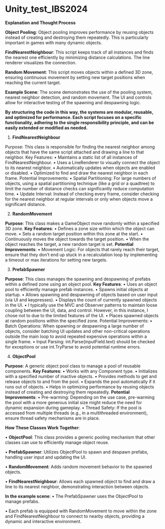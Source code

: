 # Unity_test_IBS2024

**Explanation and Thought Process**

**Object Pooling**: Object pooling improves performance by reusing objects instead of creating and destroying them repeatedly. This is particularly important in games with many dynamic objects.

**FindNearestNeighbour**: This script keeps track of all instances and finds the nearest one efficiently by minimizing distance calculations. The line renderer visualizes the connection.

**Random Movement**: This script moves objects within a defined 3D zone, ensuring continuous movement by setting new target positions when reaching the current target.

**Example Scene**: The scene demonstrates the use of the pooling system, nearest neighbor detection, and random movement. The UI and controls allow for interactive testing of the spawning and despawning logic.

**By structuring the code in this way, the systems are modular, reusable, and optimized for performance. Each script focuses on a specific functionality, adhering to the single responsibility principle, and can be easily extended or modified as needed.**


1. **FindNearestNeighbour**

Purpose: This class is responsible for finding the nearest neighbor among objects that have the same script attached and drawing a line to that neighbor.
Key Features:
•	Maintains a static list of all instances of FindNearestNeighbour.
•	Uses a LineRenderer to visually connect the object to its nearest neighbor.
•	Automatically updates when objects are enabled or disabled.
•	Optimized to find and draw the nearest neighbor in each frame.
Potential Improvements:
•	Spatial Partitioning: For large numbers of objects, using a spatial partitioning technique (like a grid or a quadtree) to limit the number of distance checks can significantly reduce computation time.
•	Update Interval: Instead of checking every frame, consider checking for the nearest neighbor at regular intervals or only when objects move a significant distance.

2. **RandomMovement**

**Purpose**: This class makes a GameObject move randomly within a specified 3D zone.
**Key Features**:
•	Defines a zone size within which the object can move.
•	Sets a random target position within this zone at the start.
•	Continuously moves the object towards the target position.
•	When the object reaches the target, a new random target is set.
**Potential Improvements**:
•	Movement Logic: For objects that rarely reach their target, ensure that they don’t end up stuck in a recalculation loop by implementing a timeout or max iterations for setting new targets.

3. **PrefabSpawner**

**Purpose**: This class manages the spawning and despawning of prefabs within a defined zone using an object pool.
**Key Features**:
•	Uses an object pool to efficiently manage prefab instances.
•	Spawns initial objects at startup.
•	Allows spawning and despawning of objects based on user input (via UI and keypresses).
•	Displays the count of currently spawned objects in the UI.
•	I typically use the MVC and Observer patterns to maintain loose coupling between the UI, data, and control. However, in this instance, I chose not to due to the limited features of the UI.
•	Places spawned objects at random positions within the specified zone.
Potential Improvements:
•	Batch Operations: When spawning or despawning a large number of objects, consider batching UI updates and other non-critical operations outside the main loop to avoid repeated expensive operations within a single frame.
•	Input Parsing: int.Parse(inputField.text) should be checked for exceptions or use int.TryParse to avoid potential runtime errors.

4. **ObjectPool<T>**

**Purpose**: A generic object pool class to manage a pool of reusable components.
**Key Features**:
•	Works with any Component type.
•	Initializes with a specified number of inactive objects.
•	Provides methods to get and release objects to and from the pool.
•	Expands the pool automatically if it runs out of objects.
•	Helps in optimizing performance by reusing objects instead of creating and destroying them repeatedly.
**Potential Improvements**:
•	Pre-warming: Depending on the use case, pre-warming the pool with a more generous initial size might reduce the need for dynamic expansion during gameplay.
•	Thread Safety: If the pool is accessed from multiple threads (e.g., in a multithreaded environment), ensure thread safety mechanisms are in place.

**How These Classes Work Together**:

•	**ObjectPool<T>**: This class provides a generic pooling mechanism that other classes can use to efficiently manage object reuse.

•	**PrefabSpawner**: Utilizes ObjectPool<Transform> to spawn and despawn prefabs, handling user input and updating the UI.

•	**RandomMovement**: Adds random movement behavior to the spawned objects.

•	**FindNearestNeighbour**: Allows each spawned object to find and draw a line to its nearest neighbor, demonstrating interaction between objects.

**In the example scene**:
•	The PrefabSpawner uses the ObjectPool to manage prefabs.

•	Each prefab is equipped with RandomMovement to move within the zone and FindNearestNeighbour to connect to nearby objects, providing a dynamic and interactive environment.



